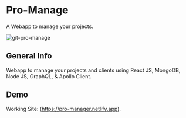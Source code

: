 # Pro-Manage

A Webapp to manage your projects.

![git-pro-manage](https://user-images.githubusercontent.com/75238302/183725168-ae402d21-35b4-4bb3-b90b-25f344481168.png)

## General Info

Webapp to manage your projects and clients using React JS, MongoDB, Node JS, GraphQL, & Apollo Client.

## Demo

Working Site: (https://pro-manager.netlify.app).
